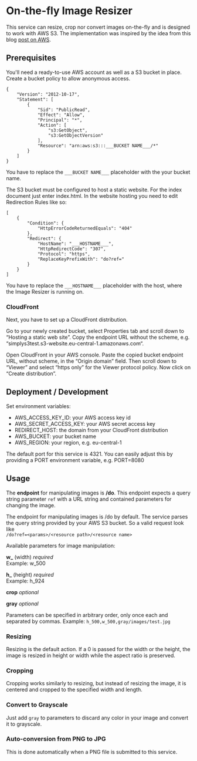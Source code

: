 # On-the-fly Image Resizer
This service can resize, crop nor convert images on-the-fly and is designed to work with AWS S3. The implementation was inspired by the idea from this blog [post on AWS](https://aws.amazon.com/de/blogs/compute/resize-images-on-the-fly-with-amazon-s3-aws-lambda-and-amazon-api-gateway/).

## Prerequisites
You'll need a ready-to-use AWS account as well as a S3 bucket in place. 
Create a bucket policy to allow anonymous access. 
```
{
    "Version": "2012-10-17",
    "Statement": [
        {
            "Sid": "PublicRead",
            "Effect": "Allow",
            "Principal": "*",
            "Action": [
                "s3:GetObject",
                "s3:GetObjectVersion"
            ],
            "Resource": "arn:aws:s3:::___BUCKET NAME___/*"
        }
    ]
}
```
You have to replace the ```___BUCKET NAME___``` placeholder with the your bucket name.

The S3 bucket must be configured to host a static website. For the index document just enter index.html.
In the website hosting you need to edit Redirection Rules like so:
```
[
    {
        "Condition": {
            "HttpErrorCodeReturnedEquals": "404"
        },
        "Redirect": {
            "HostName": "___HOSTNAME___",
            "HttpRedirectCode": "307",
            "Protocol": "https",
            "ReplaceKeyPrefixWith": "do?ref="
        }
    }
]
```
You have to replace the ```___HOSTNAME___``` placeholder with the host, where the Image Resizer is running on.

### CloudFront

Next, you have to set up a CloudFront distribution.

Go to your newly created bucket, select Properties tab and scroll down to “Hosting a static web site”. Copy the endpoint URL without the scheme, e.g. “simplys3test.s3-website.eu-central-1.amazonaws.com“.

Open CloudFront in your AWS console. Paste the copied bucket endpoint URL, without scheme, in the “Origin domain” field. Then scroll down to “Viewer” and select “https only” for the Viewer protocol policy. Now click on “Create distribution”.

## Deployment / Development
Set environment variables:  
- AWS_ACCESS_KEY_ID: your AWS access key id
- AWS_SECRET_ACCESS_KEY: your AWS secret access key  
- REDIRECT_HOST: the domain from your CloudFront distribution
- AWS_BUCKET: your bucket name
- AWS_REGION: your region, e.g. eu-central-1

The default port for this service is 4321. You can easily adjust this by providing a PORT environment variable, e.g. PORT=8080

## Usage
The **endpoint** for manipulating images is **/do**. This endpoint expects a query string parameter ```ref``` with a URL string and contained parameters for changing the image.  

The endpoint for manipulating images is /do by default. The service parses the query string provided by your AWS S3 bucket. So a valid request look like  
```/do?ref=<params>/<resource path>/<resource name>```

Available parameters for image manipulation:  

**w_** (width) *required*  
Example: w_500  

**h_** (height) *required*  
Example: h_924  

**crop** *optional*  

**gray** *optional*  

Parameters can be specified in arbitrary order, only once each and separated by commas.
Example: ```h_500,w_500,gray/images/test.jpg```  
### Resizing
Resizing is the default action. If a 0 is passed for the width or the height, the image is resized in height or width while the aspect ratio is preserved.

### Cropping
Cropping works similarly to resizing, but instead of resizing the image, it is centered and cropped to the specified width and length.

### Convert to Grayscale
Just add ```gray``` to parameters to discard any color in your image and convert it to grayscale.

### Auto-conversion from PNG to JPG
This is done automatically when a PNG file is submitted to this service.
